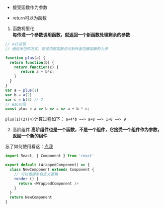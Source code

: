 * 接受函数作为参数

* return可以为函数

1. 函数柯里化 <br>
**每传递一个参数调用函数，就返回一个新函数处理剩余的参数**
``` JavaScript
// es5实现
// 通过闭包的方式，能使内部函数访问到外面包裹函数的入参

function plus(a) {
  return function(b) {
    return function(c) {
       return a + b*c;
    }
  } 
}
var a = plus(1)
var b = a(2)
var c = b(3) // 7
// es6实现
const plus = a => b => c => a + b * c;
```
`plus(1)(2)(4)`计算过程如下：
`a+4*b ==> a+8 ==> 1+8 ==> 9`

2. 高阶组件
**高阶组件也是一个函数，不是一个组件，它接受一个组件作为参数，返回一个新的组件**

忘了如何使用看这：[点我](http://huziketang.mangojuice.top/books/react/lesson28)
```JavaScript
import React, { Component } from 'react'

export default (WrappedComponent) => {
  class NewComponent extends Component {
    // 可以做很多自定义逻辑
    render () {
      return <WrappedComponent />
    }
  }
  return NewComponent
}
```